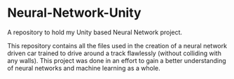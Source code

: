 # Neural-Network-Unity
A repository to hold my Unity based Neural Network project.

This repository contains all the files used in the creation of a neural network driven car trained to drive around a track flawlessly (without colliding with any walls).
This project was done in an effort to gain a better understanding of neural networks and machine learning as a whole.
